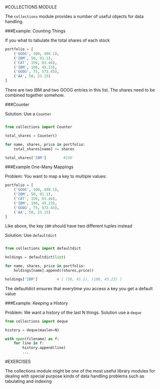 #COLLECTIONS MODULE

The ```collections``` module provides a number of useful objects for data handling.

###Example: Counting Things

If you what to tabulate the total shares of each stock

```python
portfolio = [
    ('GOOG', 100, 490.1),
    ('IBM', 50, 91.1),
    ('CAT', 150, 83.44),
    ('IBM', 100, 45.23),
    ('GOOG', 75, 572.45),
    ('AA', 50, 23.15)
]
```

There are two IBM and two GOOG entries in this list. The shares need to be combined together somehow.

###Counter

Solution: Use a ```Counter```

```python

from collections import Counter

total_shares = Counter()

for name, shares, price in portfolio:
	total_shares[name] += shares

total_shares['IBM']        #150

```

###Example One-Many Mappings

Problem: You want to map a key to multiple values:

```python
portfolio = [
    ('GOOG', 100, 490.1),
    ('IBM', 50, 91.1),
    ('CAT', 150, 83.44),
    ('IBM', 100, 45.23),
    ('GOOG', 75, 572.45),
    ('AA', 50, 23.15)
]
```

Like above, the key ```IBM``` should have two different tuples instead

Solution: Use ```defaultdict```

```python

from collections import defaultdict

holdings = defaultdict(list)

for name, shares, price in portfolio:
	holdings[name].append((shares,price))

holdings['IBM']			# [ (50, 91.1), (100, 45.23) ]
```
The defaultdict ensures that everytime you access a key you get a default value


###Example: Keeping a History

Problem: We want a history of the last N things. Solution use a ```deque```

```python
from collections import deque

history = deque(maxlen=N)

with open(filename) as f:
	for line in f:
		history.append(line)
		...
```
#EXERCISES

The collections module might be one of the most useful library modules for dealing with special purpose kinds of data handling problems such as tabulating and indexing

